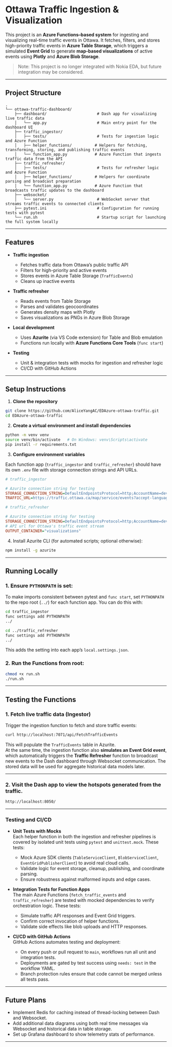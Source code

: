 # Ottawa Traffic Ingestion & Visualization

This project is an **Azure Functions–based system** for ingesting and visualizing real-time traffic events in Ottawa. It fetches, filters, and stores high-priority traffic events in **Azure Table Storage**, which triggers a simulated **Event Grid** to generate **map-based visualizations** of active events using **Plotly** and **Azure Blob Storage**.  

> Note: This project is no longer integrated with Nokia EDA, but future integration may be considered.

---

## Project Structure

```
.
└── ottawa-traffic-dashboard/
    ├── dashboard/                      # Dash app for visualizing live traffic data
    │   └── app.py                      # Main entry point for the dashboard UI
    ├── traffic_ingestor/    
    │   ├── tests/                      # Tests for ingestion logic and Azure Function
    │   ├── helper_functions/          # Helpers for fetching, transforming, storing, and publishing traffic events
    │   └── function_app.py            # Azure Function that ingests traffic data from the API
    ├── traffic_refresher/    
    │   ├── tests/                      # Tests for refresher logic and Azure Function
    │   ├── helper_functions/          # Helpers for coordinate parsing and broadcast preparation
    │   └── function_app.py            # Azure Function that broadcasts traffic updates to the dashboard
    ├── websocket/   
    │   └── server.py                   # WebSocket server that streams traffic events to connected clients
    ├── pytest.ini                      # Configuration for running tests with pytest
    └── run.sh                          # Startup script for launching the full system locally

```

---

## Features

- **Traffic ingestion**  
  - Fetches traffic data from Ottawa’s public traffic API  
  - Filters for high-priority and active events  
  - Stores events in Azure Table Storage (`TrafficEvents`)  
  - Cleans up inactive events  

- **Traffic refresher**  
  - Reads events from Table Storage  
  - Parses and validates geocoordinates  
  - Generates density maps with Plotly  
  - Saves visualizations as PNGs in Azure Blob Storage  

- **Local development**  
  - Uses **Azurite** (via VS Code extension) for Table and Blob emulation  
  - Functions run locally with **Azure Functions Core Tools** (`func start`)  

- **Testing**  
  - Unit & integration tests with mocks for ingestion and refresher logic  
  - CI/CD with GitHub Actions  

---

## Setup Instructions

1. **Clone the repository**

```bash
git clone https://github.com/AliceYangAC/EDAzure-ottawa-traffic.git
cd EDAzure-ottawa-traffic
```

2. **Create a virtual environment and install dependencies**

```bash
python -m venv venv
source venv/bin/activate   # On Windows: venv\Scripts\activate
pip install -r requirements.txt
```

3. **Configure environment variables**

Each function app (`traffic_ingestor` and `traffic_refresher`) should have its own `.env` file with storage connection strings and API URLs. 
```ini
# traffic_ingestor

# Azurite connection string for testing
STORAGE_CONNECTION_STRING=DefaultEndpointsProtocol=http;AccountName=devstoreaccount1;AccountKey=Eby8vdM02xNOcqFlqUwJPLlmEtlCDXJ1OUzFT50uSRZ6IFsuFq2UVErCz4I6tq/K1SZFPTOtr/KBHBeksoGMGw==;BlobEndpoint=http://127.0.0.1:10000/devstoreaccount1;QueueEndpoint=http://127.0.0.1:10001/devstoreaccount1;TableEndpoint=http://127.0.0.1:10002/devstoreaccount1;
TRAFFIC_URL=https://traffic.ottawa.ca/map/service/events?accept-language=en
```

```ini
# traffic_refresher

# Azurite connection string for testing
STORAGE_CONNECTION_STRING=DefaultEndpointsProtocol=http;AccountName=devstoreaccount1;AccountKey=Eby8vdM02xNOcqFlqUwJPLlmEtlCDXJ1OUzFT50uSRZ6IFsuFq2UVErCz4I6tq/K1SZFPTOtr/KBHBeksoGMGw==;BlobEndpoint=http://127.0.0.1:10000/devstoreaccount1;QueueEndpoint=http://127.0.0.1:10001/devstoreaccount1;TableEndpoint=http://127.0.0.1:10002/devstoreaccount1;
# API url for Ottawa's traffic event stream
OUTPUT_CONTAINER="visualizations"
```

4. Install Azurite CLI (for automated scripts; optional otherwise):
``` bash
npm install -g azurite
```

---

## Running Locally

### 1. Ensure `PYTHONPATH` is set:
To make imports consistent between pytest and `func start`, set `PYTHONPATH` to the repo root (`../`) for each function app. You can do this with:
```bash
cd traffic_ingestor
func settings add PYTHONPATH 
../

cd ../traffic_refresher
func settings add PYTHONPATH 
../
```

This adds the setting into each app’s `local.settings.json`.

### 2. Run the Functions from root:

```bash
chmod +x run.sh
./run.sh
```
---

## Testing the Functions

### 1. Fetch live traffic data (Ingestor)
Trigger the ingestion function to fetch and store traffic events:

```bash
curl http://localhost:7071/api/FetchTrafficEvents
```

This will populate the `TrafficEvents` table in Azurite.  
At the same time, the ingestion function also **simulates an Event Grid event**, which automatically triggers the **Traffic Refresher** function to broadcast new events to the Dash dashboard through Websocket communication. The stored data will be used for aggregate historical data models later.

---

### 2. Visit the Dash app to view the hotspots generated from the traffic.

```bash
http://localhost:8050/
```

---

### **Testing and CI/CD**

- **Unit Tests with Mocks**  
  Each helper function in both the ingestion and refresher pipelines is covered by isolated unit tests using `pytest` and `unittest.mock`. These tests:
  - Mock Azure SDK clients (`TableServiceClient`, `BlobServiceClient`, `EventGridPublisherClient`) to avoid real cloud calls.
  - Validate logic for event storage, cleanup, publishing, and coordinate parsing.
  - Ensure robustness against malformed inputs and edge cases.

- **Integration Tests for Function Apps**  
  The main Azure Functions (`fetch_traffic_events` and `traffic_refresher`) are tested with mocked dependencies to verify orchestration logic. These tests:
  - Simulate traffic API responses and Event Grid triggers.
  - Confirm correct invocation of helper functions.
  - Validate side effects like blob uploads and HTTP responses.

- **CI/CD with GitHub Actions**  
  GitHub Actions automates testing and deployment:
  - On every push or pull request to `main`, workflows run all unit and integration tests.
  - Deployments are gated by test success using `needs: test` in the workflow YAML.
  - Branch protection rules ensure that code cannot be merged unless all tests pass.

---

## Future Plans

- Implement Redis for caching instead of thread-locking between Dash and Websocket.
- Add additional data diagrams using both real time messages via Websocket and historical data in table storage.
- Set up Grafana dashboard to show telemetry stats of performance.

---

